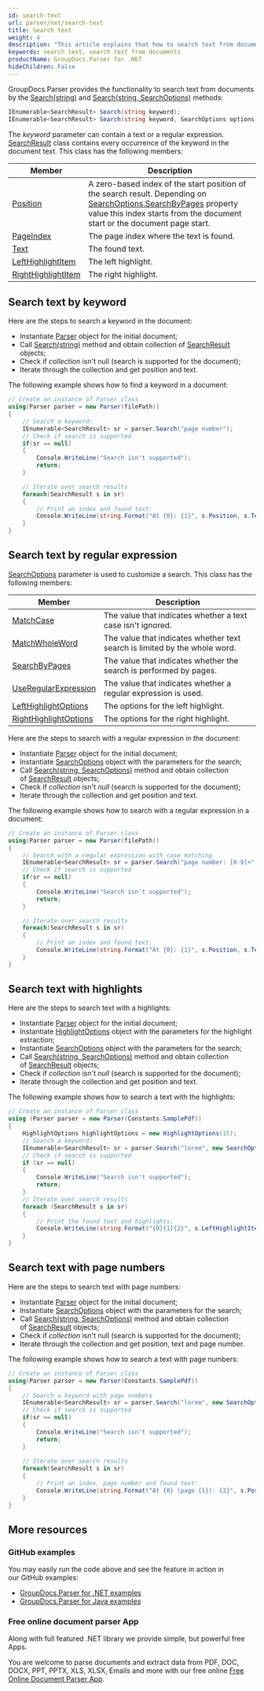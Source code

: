 ```yaml
---
id: search-text
url: parser/net/search-text
title: Search text
weight: 4
description: "This article explains that how to search text from documents."
keywords: search text, search text from documents
productName: GroupDocs.Parser for .NET
hideChildren: False
---
```

GroupDocs.Parser provides the functionality to search text from documents by the [Search(string)](https://reference.groupdocs.com/net/parser/groupdocs.parser/parser/methods/search) and [Search(string, SearchOptions)](https://reference.groupdocs.com/net/parser/groupdocs.parser.parser/search/methods/1) methods:

```csharp
IEnumerable<SearchResult> Search(string keyword);
IEnumerable<SearchResult> Search(string keyword, SearchOptions options);
```

The *keyword* parameter can contain a text or a regular expression. [SearchResult](https://reference.groupdocs.com/net/parser/groupdocs.parser.data/searchresult) class contains every occurrence of the keyword in the document text. This class has the following members:

| Member | Description |
| --- | --- |
| [Position](https://reference.groupdocs.com/net/parser/groupdocs.parser.data/searchresult/properties/position) | A zero-based index of the start position of the search result. Depending on [SearchOptions.SearchByPages](https://reference.groupdocs.com/net/parser/groupdocs.parser.options/searchoptions/properties/searchbypages) property value this index starts from the document start or the document page start. |
| [PageIndex](https://reference.groupdocs.com/net/parser/groupdocs.parser.data/searchresult/properties/pageindex) | The page index where the text is found. |
| [Text](https://reference.groupdocs.com/net/parser/groupdocs.parser.data/searchresult/properties/text) | The found text. |
| [LeftHighlightItem](https://reference.groupdocs.com/net/parser/groupdocs.parser.data/searchresult/properties/lefthighlightitem) | The left highlight. |
| [RightHighlightItem](https://reference.groupdocs.com/net/parser/groupdocs.parser.data/searchresult/properties/righthighlightitem) | The right highlight. |

## Search text by keyword

Here are the steps to search a keyword in the document:

*   Instantiate [Parser](https://reference.groupdocs.com/net/parser/groupdocs.parser/parser) object for the initial document;
*   Call [Search(string)](https://reference.groupdocs.com/net/parser/groupdocs.parser/parser/methods/search) method and obtain collection of [SearchResult](https://reference.groupdocs.com/net/parser/groupdocs.parser.data/searchresult) objects;
*   Check if *collection* isn't null (search is supported for the document);
*   Iterate through the collection and get position and text.

The following example shows how to find a keyword in a document:

```csharp
// Create an instance of Parser class
using(Parser parser = new Parser(filePath))
{
    // Search a keyword:
    IEnumerable<SearchResult> sr = parser.Search("page number");
    // Check if search is supported
    if(sr == null)
    {
        Console.WriteLine("Search isn't supported");
        return;
    }

    // Iterate over search results
    foreach(SearchResult s in sr)
    {
        // Print an index and found text:
        Console.WriteLine(string.Format("At {0}: {1}", s.Position, s.Text));
    }
}
```

## Search text by regular expression

[SearchOptions](https://reference.groupdocs.com/net/parser/groupdocs.parser.options/searchoptions) parameter is used to customize a search. This class has the following members:

| Member | Description |
| --- | --- |
| [MatchCase](https://reference.groupdocs.com/net/parser/groupdocs.parser.options/searchoptions/properties/matchcase) | The value that indicates whether a text case isn't ignored. |
| [MatchWholeWord](https://reference.groupdocs.com/net/parser/groupdocs.parser.options/searchoptions/properties/matchwholeword) | The value that indicates whether text search is limited by the whole word. |
| [SearchByPages](https://reference.groupdocs.com/net/parser/groupdocs.parser.options/searchoptions/properties/searchbypages) | The value that indicates whether the search is performed by pages. |
| [UseRegularExpression](https://reference.groupdocs.com/net/parser/groupdocs.parser.options/searchoptions/properties/useregularexpression) | The value that indicates whether a regular expression is used. |
| [LeftHighlightOptions](https://reference.groupdocs.com/net/parser/groupdocs.parser.options/searchoptions/properties/lefthighlightoptions) | The options for the left highlight. |
| [RightHighlightOptions](https://reference.groupdocs.com/net/parser/groupdocs.parser.options/searchoptions/properties/righthighlightoptions) | The options for the right highlight. |

Here are the steps to search with a regular expression in the document:

*   Instantiate [Parser](https://reference.groupdocs.com/net/parser/groupdocs.parser/parser) object for the initial document;
*   Instantiate [SearchOptions](https://reference.groupdocs.com/net/parser/groupdocs.parser.options/searchoptions) object with the parameters for the search;
*   Call [Search(string, SearchOptions)](https://reference.groupdocs.com/net/parser/groupdocs.parser.parser/search/methods/1) method and obtain collection of [SearchResult](https://reference.groupdocs.com/net/parser/groupdocs.parser.data/searchresult) objects;
*   Check if *collection* isn't *null* (search is supported for the document);
*   Iterate through the collection and get position and text.

The following example shows how to search with a regular expression in a document:

```csharp
// Create an instance of Parser class
using(Parser parser = new Parser(filePath))
{
    // Search with a regular expression with case matching
    IEnumerable<SearchResult> sr = parser.Search("page number: [0-9]+", new SearchOptions(true, false, true));
    // Check if search is supported
    if(sr == null)
    {
        Console.WriteLine("Search isn't supported");
        return;
    }

    // Iterate over search results
    foreach(SearchResult s in sr)
    {
        // Print an index and found text:
        Console.WriteLine(string.Format("At {0}: {1}", s.Position, s.Text));
    }
}
```

## Search text with highlights

Here are the steps to search text with a highlights:

*   Instantiate [Parser](https://reference.groupdocs.com/net/parser/groupdocs.parser/parser) object for the initial document;
*   Instantiate [HighlightOptions](https://reference.groupdocs.com/net/parser/groupdocs.parser.options/highlightoptions) object with the parameters for the highlight extraction;
*   Instantiate [SearchOptions](https://reference.groupdocs.com/net/parser/groupdocs.parser.options/searchoptions) object with the parameters for the search;
*   Call [Search(string, SearchOptions)](https://reference.groupdocs.com/net/parser/groupdocs.parser.parser/search/methods/1) method and obtain collection of [SearchResult](https://reference.groupdocs.com/net/parser/groupdocs.parser.data/searchresult) objects;
*   Check if *collection* isn't *null* (search is supported for the document);
*   Iterate through the collection and get position and text.

The following example shows how to search a text with the highlights:

```csharp
// Create an instance of Parser class
using (Parser parser = new Parser(Constants.SamplePdf))
{
    HighlightOptions highlightOptions = new HighlightOptions(15);
    // Search a keyword:
    IEnumerable<SearchResult> sr = parser.Search("lorem", new SearchOptions(true, false, false, highlightOptions));
    // Check if search is supported
    if (sr == null)
    {
        Console.WriteLine("Search isn't supported");
        return;
    }
    // Iterate over search results
    foreach (SearchResult s in sr)
    {
        // Print the found text and highlights: 
        Console.WriteLine(string.Format("{0}{1}{2}", s.LeftHighlightItem.Text, s.Text, s.RightHighlightItem.Text));
    }
}
```

## Search text with page numbers

Here are the steps to search text with page numbers:

*   Instantiate [Parser](https://reference.groupdocs.com/net/parser/groupdocs.parser/parser)  object for the initial document;
*   Instantiate [SearchOptions](https://reference.groupdocs.com/net/parser/groupdocs.parser.options/searchoptions) object with the parameters for the search;
*   Call [Search(string, SearchOptions)](https://reference.groupdocs.com/net/parser/groupdocs.parser.parser/search/methods/1) method and obtain collection of [SearchResult](https://reference.groupdocs.com/net/parser/groupdocs.parser.data/searchresult) objects;
*   Check if *collection* isn't null (search is supported for the document);
*   Iterate through the collection and get position, text and page number.

The following example shows how to search a text with page numbers:

```csharp
// Create an instance of Parser class
using(Parser parser = new Parser(Constants.SamplePdf))
{
    // Search a keyword with page numbers
    IEnumerable<SearchResult> sr = parser.Search("lorem", new SearchOptions(false, false, false, true));
    // Check if search is supported
    if(sr == null)
    {
        Console.WriteLine("Search isn't supported");
        return;
    }
 
    // Iterate over search results
    foreach(SearchResult s in sr)
    {
        // Print an index, page number and found text:
        Console.WriteLine(string.Format("At {0} (page {1}): {2}", s.Position, s.PageIndex, s.Text));
    }
}
```

## More resources

### GitHub examples

You may easily run the code above and see the feature in action in our GitHub examples:

*   [GroupDocs.Parser for .NET examples](https://github.com/groupdocs-parser/GroupDocs.Parser-for-.NET)    
*   [GroupDocs.Parser for Java examples](https://github.com/groupdocs-parser/GroupDocs.Parser-for-Java)    

### Free online document parser App

Along with full featured .NET library we provide simple, but powerful free Apps.

You are welcome to parse documents and extract data from PDF, DOC, DOCX, PPT, PPTX, XLS, XLSX, Emails and more with our free online [Free Online Document Parser App](https://products.groupdocs.app/parser).